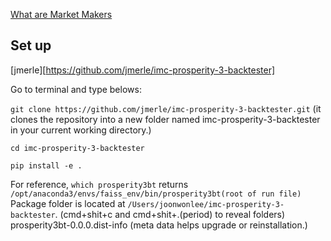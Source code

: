 
[What are Market Makers](marketmaker.md)


## Set up

[jmerle][https://github.com/jmerle/imc-prosperity-3-backtester]

Go to terminal and type belows:

```git clone https://github.com/jmerle/imc-prosperity-3-backtester.git```
(it clones the repository into a new folder named imc-prosperity-3-backtester in your current working directory.)

```cd imc-prosperity-3-backtester```

```pip install -e .```

For reference,
```which prosperity3bt```   returns ```/opt/anaconda3/envs/faiss_env/bin/prosperity3bt(root of run file)```    
Package folder is located at  ```/Users/joonwonlee/imc-prosperity-3-backtester```. (cmd+shit+c and cmd+shit+.(period) to reveal folders)   
prosperity3bt-0.0.0.dist-info (meta data helps upgrade or reinstallation.)   



